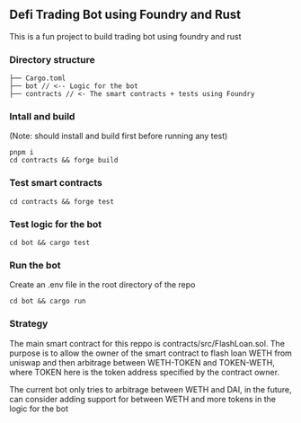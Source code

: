 ## Defi Trading Bot using Foundry and Rust

This is a fun project to build trading bot using foundry and rust

### Directory structure

```
├── Cargo.toml
├── bot // <-- Logic for the bot
├── contracts // <- The smart contracts + tests using Foundry
```

### Intall and build 
(Note: should install and build first before running any test)

```
pnpm i
cd contracts && forge build
```

### Test smart contracts
```
cd contracts && forge test
```

### Test logic for the bot
```
cd bot && cargo test
```

### Run the bot

Create an .env file in the root directory of the repo

```
cd bot && cargo run
```
### Strategy

The main smart contract for this reppo is contracts/src/FlashLoan.sol.
The purpose is to allow the owner of the smart contract to flash loan WETH from uniswap and then arbitrage between WETH-TOKEN and TOKEN-WETH, where TOKEN here is the token address specified by the contract owner.

The current bot only tries to arbitrage between WETH and DAI, in the future, can consider adding support for between WETH and more tokens in the logic for the bot

